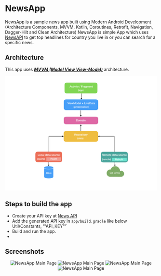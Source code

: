 # NewsApp
NewsApp is a sample news app built using Modern Android Development (Architecture Components, MVVM, Kotlin, Coroutines, Retrofit, Navigation, Dagger-Hilt and Clean Architecture)
NewsApp is simple App which uses [NewsAPI](https://newsapi.org/) to get top headlines for country you live in or you can search for a specific news.

## Architecture
This app uses [***MVVM (Model View View-Model)***](https://developer.android.com/jetpack/docs/guide#recommended-app-arch) architecture.

![Architecture](https://github.com/Naveentp/Clean-MVVM-NewsApp/blob/master/ART/clean_mvvm.jpeg)

## Steps to build the app
- Create your API key at [News API](https://newsapi.org/)
- Add the generated API key in `app/build.gradle` like below  
  Util/Constants, '"API_KEY"'`
- Build and run the app.
- 
## Screenshots

<p align="center">
<img alt="NewsApp Main Page" height="450px" src="https://user-images.githubusercontent.com/73955284/145390604-a0d3721d-5d89-4008-82ec-9f6135d2f7a0.png" width="32%" />

<img alt="NewsApp Main Page" height="450px" src="https://user-images.githubusercontent.com/73955284/145390746-ae35cb87-4b30-4bd1-9a73-995d6218d737.png" width="32%" />

<img alt="NewsApp Main Page" height="450px" src="https://user-images.githubusercontent.com/73955284/145390925-11925268-550c-484a-af33-263913085d74.png" width="32%"  />

<img alt="NewsApp Main Page" height="450px" src="https://user-images.githubusercontent.com/73955284/145391023-4e8bf9a5-de36-4d70-9fc5-9ced3a69cfe2.png" width="32%"  />
</p>


